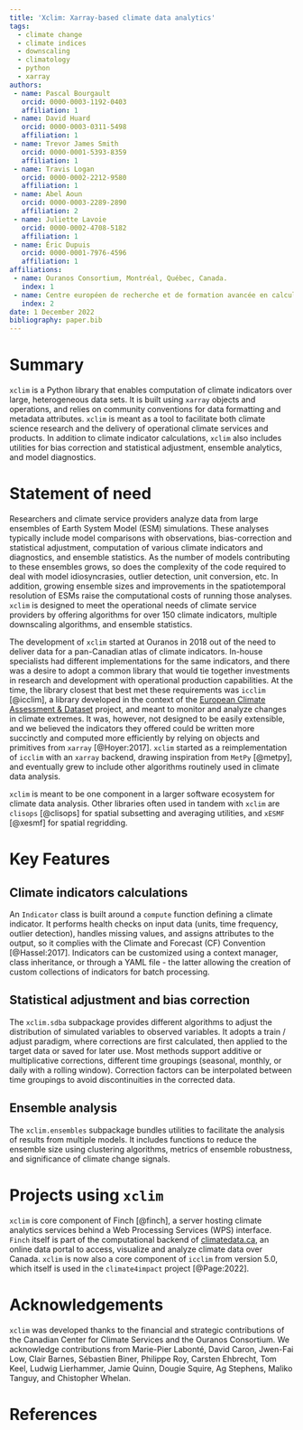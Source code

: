 ```yaml
---
title: 'Xclim: Xarray-based climate data analytics'
tags:
  - climate change
  - climate indices
  - downscaling
  - climatology
  - python
  - xarray
authors:
 - name: Pascal Bourgault
   orcid: 0000-0003-1192-0403
   affiliation: 1
 - name: David Huard
   orcid: 0000-0003-0311-5498
   affiliation: 1
 - name: Trevor James Smith
   orcid: 0000-0001-5393-8359
   affiliation: 1
 - name: Travis Logan
   orcid: 0000-0002-2212-9580
   affiliation: 1
 - name: Abel Aoun
   orcid: 0000-0003-2289-2890
   affiliation: 2
 - name: Juliette Lavoie
   orcid: 0000-0002-4708-5182
   affiliation: 1
 - name: Éric Dupuis
   orcid: 0000-0001-7976-4596
   affiliation: 1
affiliations:
 - name: Ouranos Consortium, Montréal, Québec, Canada.
   index: 1
 - name: Centre européen de recherche et de formation avancée en calcul scientifique (CERFACS)
   index: 2
date: 1 December 2022
bibliography: paper.bib
---
```


# Summary

`xclim` is a Python library that enables computation of climate indicators over large, heterogeneous data sets. It is built using `xarray` objects and operations, and relies on community conventions for data formatting and metadata attributes. `xclim` is meant as a tool to facilitate both climate science research and the delivery of operational climate services and products. In addition to climate indicator calculations, `xclim` also includes utilities for bias correction and statistical adjustment, ensemble analytics, and model diagnostics.

# Statement of need

Researchers and climate service providers analyze data from large ensembles of Earth System Model (ESM) simulations. These analyses typically include model comparisons with observations, bias-correction and statistical adjustment, computation of various climate indicators and diagnostics, and ensemble statistics. As the number of models contributing to these ensembles grows, so does the complexity of the code required to deal with model idiosyncrasies, outlier detection, unit conversion, etc. In addition, growing ensemble sizes and improvements in the spatiotemporal resolution of ESMs raise the computational costs of running those analyses. `xclim` is designed to meet the operational needs of climate service providers by offering algorithms for over 150 climate indicators, multiple downscaling algorithms, and ensemble statistics.

The development of `xclim` started at Ouranos in 2018 out of the need to deliver data for a pan-Canadian atlas of climate indicators. In-house specialists had different implementations for the same indicators, and there was a desire to adopt a common library that would tie together investments in research and development with operational production capabilities. At the time, the library closest that best met these requirements was `icclim` [@icclim], a library developed in the context of the [European Climate Assessment & Dataset](https://www.ecad.eu/) project, and meant to monitor and analyze changes in climate extremes. It was, however, not designed to be easily extensible, and we believed the indicators they offered could be written more succinctly and computed more efficiently by relying on objects and primitives from `xarray` [@Hoyer:2017]. `xclim` started as a reimplementation of `icclim` with an `xarray` backend, drawing inspiration from `MetPy` [@metpy], and eventually grew to include other algorithms routinely used in climate data analysis.

`xclim` is meant to be one component in a larger software ecosystem for climate data analysis. Other libraries often used in tandem with `xclim` are `clisops` [@clisops] for spatial subsetting and averaging utilities, and `xESMF` [@xesmf] for spatial regridding.

# Key Features

## Climate indicators calculations

An `Indicator` class is built around a `compute` function defining a climate indicator. It performs health checks on input data (units, time frequency, outlier detection), handles missing values, and assigns attributes to the output, so it complies with the Climate and Forecast (CF) Convention [@Hassel:2017]. Indicators can be customized using a context manager, class inheritance, or through a YAML file - the latter allowing the creation of custom collections of indicators for batch processing.

## Statistical adjustment and bias correction

The `xclim.sdba` subpackage provides different algorithms to adjust the distribution of simulated variables to observed variables. It adopts a train / adjust paradigm, where corrections are first calculated, then applied to the target data or saved for later use. Most methods support additive or multiplicative corrections, different time groupings (seasonal, monthly, or daily with a rolling window). Correction factors can be interpolated between time groupings to avoid discontinuities in the corrected data.

## Ensemble analysis

The `xclim.ensembles` subpackage bundles utilities to facilitate the analysis of results from multiple models. It includes functions to reduce the ensemble size using clustering algorithms, metrics of ensemble robustness, and significance of climate change signals.

# Projects using `xclim`

`xclim` is core component of Finch [@finch], a server hosting climate analytics services behind a Web Processing Services (WPS) interface. `Finch` itself is part of the computational backend of [climatedata.ca](https://climatedata.ca), an online data portal to access, visualize and analyze climate data over Canada. `xclim` is now also a core component of `icclim` from version 5.0, which itself is used in the `climate4impact` project [@Page:2022].

# Acknowledgements

`xclim` was developed thanks to the financial and strategic contributions of the Canadian Center for Climate Services and the Ouranos Consortium. We acknowledge contributions from Marie-Pier Labonté, David Caron, Jwen-Fai Low, Clair Barnes, Sébastien Biner, Philippe Roy, Carsten Ehbrecht, Tom Keel, Ludwig Lierhammer, Jamie Quinn, Dougie Squire, Ag Stephens, Maliko Tanguy, and Chistopher Whelan.

# References

